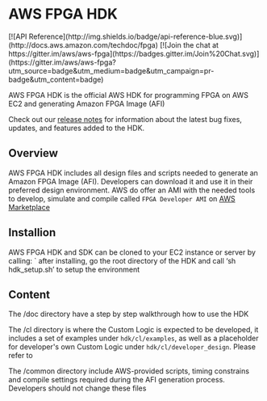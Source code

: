 # AWS FPGA HDK
<span style="display: inline-block;">
[![API Reference](http://img.shields.io/badge/api-reference-blue.svg)](http://docs.aws.amazon.com/techdoc/fpga)
[![Join the chat at https://gitter.im/aws/aws-fpga](https://badges.gitter.im/Join%20Chat.svg)](https://gitter.im/aws/aws-fpga?utm_source=badge&utm_medium=badge&utm_campaign=pr-badge&utm_content=badge)


AWS FPGA HDK is the official AWS HDK for programming FPGA on AWS EC2 and generating Amazon FPGA Image (AFI)

Check out our [release notes](https://github.com/aws/aws-fpga/hdk/release_notes.md) for information about the latest bug fixes, updates, and features added to the HDK.

## Overview

AWS FPGA HDK includes all design files and scripts needed to generate an Amazon FPGA Image (AFI). Developers can download it and use it in their preferred design environment. AWS do offer an AMI with the needed tools to develop, simulate and compile called `FPGA Developer AMI`  on [AWS Marketplace](aws.amazon.com/marketplace) 

## Installion

AWS FPGA HDK and SDK can be cloned to your EC2 instance or server by calling:
`
after installing, go the root directory of the HDK and call ‘sh hdk_setup.sh’ to setup the environment

## Content

The /doc directory have a step by step walkthrough how to use the HDK

The /cl directory is where the Custom Logic is expected to be developed, it includes a set of examples under `hdk/cl/examples`, as well as a placeholder for developer's own Custom Logic under `hdk/cl/developer_design`.  Please refer to 

The /common directory include AWS-provided scripts, timing constrains and compile settings required during the AFI generation process. Developers should not change these files
